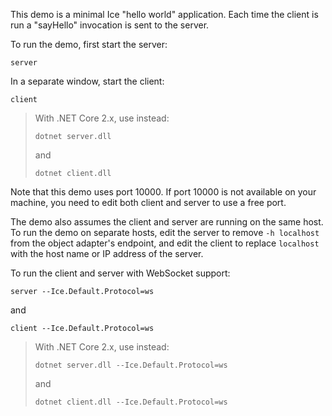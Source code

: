 This demo is a minimal Ice "hello world" application. Each time the client is
run a "sayHello" invocation is sent to the server.

To run the demo, first start the server:
```
server
```
In a separate window, start the client:
```
client
```

> With .NET Core 2.x, use instead:
> ```
> dotnet server.dll
> ```
> and
> ```
> dotnet client.dll
> ```

Note that this demo uses port 10000. If port 10000 is not available on your
machine, you need to edit both client and server to use a free port.

The demo also assumes the client and server are running on the same host.
To run the demo on separate hosts, edit the server to remove `-h localhost`
from the object adapter's endpoint, and edit the client to replace `localhost`
with the host name or IP address of the server.

To run the client and server with WebSocket support:
```
server --Ice.Default.Protocol=ws
```
and
```
client --Ice.Default.Protocol=ws
```

> With .NET Core 2.x, use instead:
> ```
> dotnet server.dll --Ice.Default.Protocol=ws
> ```
> and
> ```
> dotnet client.dll --Ice.Default.Protocol=ws
> ```
